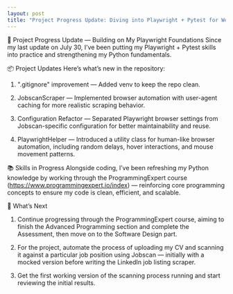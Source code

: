 ```yaml
---
layout: post
title: "Project Progress Update: Diving into Playwright + Pytest for Web Automation"
---
```


🚀 Project Progress Update — Building on My Playwright Foundations
Since my last update on July 30, I’ve been putting my Playwright + Pytest skills into practice and strengthening my Python fundamentals.

📦 Project Updates
Here’s what’s new in the repository:

1. ".gitignore" improvement — Added venv to keep the repo clean.

2. JobscanScraper — Implemented browser automation with user-agent caching for more realistic scraping behavior.

3. Configuration Refactor — Separated Playwright browser settings from Jobscan-specific configuration for better maintainability and reuse.

4. PlaywrightHelper — Introduced a utility class for human-like browser automation, including random delays, hover interactions, and mouse movement patterns.

📚 Skills in Progress
Alongside coding, I’ve been refreshing my Python knowledge by working through the ProgrammingExpert course (https://www.programmingexpert.io/index) — reinforcing core programming concepts to ensure my code is clean, efficient, and scalable.

🔄 What’s Next
1. Continue progressing through the ProgrammingExpert course, aiming to finish the Advanced Programming section and complete the Assessment, then move on to the Software Design part.

2. For the project, automate the process of uploading my CV and scanning it against a particular job position using Jobscan — initially with a mocked version before writing the LinkedIn job listing scraper.

3. Get the first working version of the scanning process running and start reviewing the initial results.